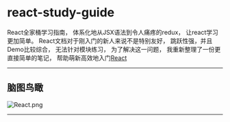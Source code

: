 # react-study-guide
React全家桶学习指南， 体系化地从JSX语法到令人痛疼的redux， 让react学习更加简单。 React文档对于刚入门的新人来说不是特别友好， 跳跃性强，并且Demo比较综合， 无法针对模块练习， 为了解决这一问题， 我重新整理了一份更直接简单的笔记， 帮助萌新高效地入门[React][React]

***

## 脑图鸟瞰

![React.png](https://p6-juejin.byteimg.com/tos-cn-i-k3u1fbpfcp/58ff6c06c5154582b0c464f62cf2cb96~tplv-k3u1fbpfcp-watermark.image)



-------
[juejin]: https://juejin.cn/user/2005929448188567 "我的掘金"
[React]: https://react.docschina.org/ "React"